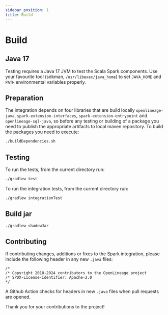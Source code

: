 ```yaml
---
sidebar_position: 1
title: Build
---
```


# Build

## Java 17

Testing requires a Java 17 JVM to test the Scala Spark components.
Use your favourite tool (sdkman, `/usr/libexec/java_home`) to set `JAVA_HOME` and `PATH` environmental variables properly.

## Preparation

The integration depends on four libraries that are build locally `openlineage-java`, `spark-extension-interfaces`, `spark-extension-entrypoint` and `openlineage-sql-java`,
so before any testing or building of a package you need to publish the appropriate artifacts to local maven repository.
To build the packages you need to execute:

```sh
./buildDependencies.sh
```

## Testing

To run the tests, from the current directory run:

```sh
./gradlew test
```

To run the integration tests, from the current directory run:

```sh
./gradlew integrationTest
```

## Build jar

```sh
./gradlew shadowJar
```

## Contributing

If contributing changes, additions or fixes to the Spark integration, please include the following header in any new `.java` files:

```
/* 
/* Copyright 2018-2024 contributors to the OpenLineage project
/* SPDX-License-Identifier: Apache-2.0 
*/
```

A Github Action checks for headers in new `.java` files when pull requests are opened.

Thank you for your contributions to the project!
